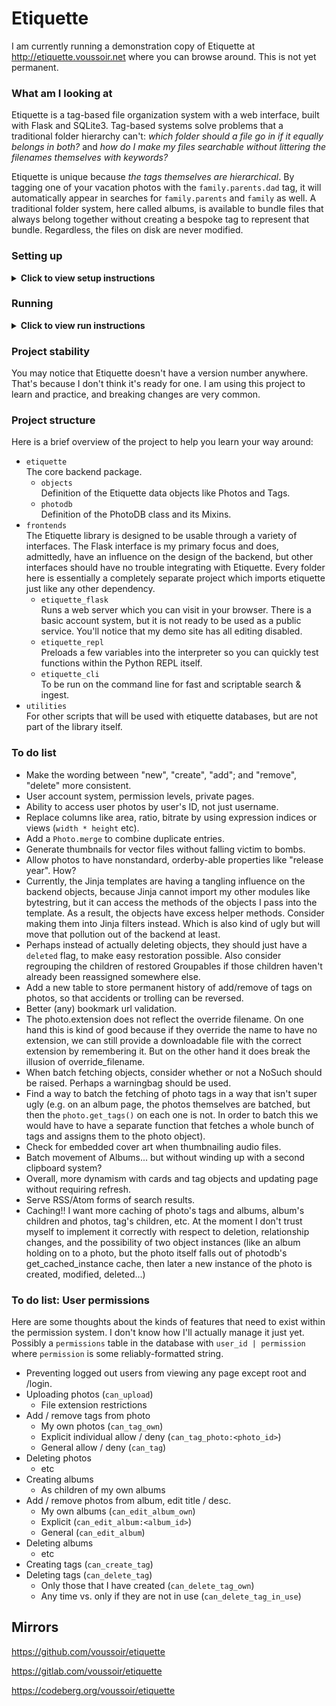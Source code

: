 Etiquette
=========

I am currently running a demonstration copy of Etiquette at http://etiquette.voussoir.net where you can browse around. This is not yet permanent.

### What am I looking at

Etiquette is a tag-based file organization system with a web interface, built with Flask and SQLite3. Tag-based systems solve problems that a traditional folder hierarchy can't: *which folder should a file go in if it equally belongs in both?* and *how do I make my files searchable without littering the filenames themselves with keywords?*

Etiquette is unique because *the tags themselves are hierarchical*. By tagging one of your vacation photos with the `family.parents.dad` tag, it will automatically appear in searches for `family.parents` and `family` as well. A traditional folder system, here called albums, is available to bundle files that always belong together without creating a bespoke tag to represent that bundle. Regardless, the files on disk are never modified.

### Setting up

<details><summary><strong>Click to view setup instructions</strong></summary>

First, use `pip install -r requirements.txt`. If you think you may have an older version of my voussoirkit, I'd also recommend `pip install voussoirkit --upgrade`.

As you'll see below, Etiquette has a core backend package and multiple frontends that use it. These frontend applications will use `import etiquette` to access the backend code. Therefore, the `etiquette` package needs to be in the right place for Python to find it for `import`.

Normally, Python packages use a setup.py to do this automatically. But I like running directly out of the git repository so I haven't made a setup.py yet.

<details><summary><strong>Setting up via symlink</strong></summary>

- The repository you're looking at right now is `D:\Git\Etiquette` or `/Git/Etiquette`. The toplevel `etiquette` folder is the main package. We want this package to be a child of our existing lib directory. So, we're going to put a symlink inside our Python lib folder that actually points to the code folder in this repository.
- The easiest way to find your lib path is `python -c "import os; print(os)"`. You should see something like `<module 'os' from 'C:\Python36\Lib\os.py'>` or `<module 'os' from '/usr/local/lib/python3.6/os.py'>`
- Make the junction or symlink:

  Windows: `mklink /J fakepath realpath`  
  for example `mklink /J "C:\Python36\Lib\etiquette" "D:\Git\Etiquette\etiquette"`

  Linux: `ln --symbolic realpath fakepath`  
  for example `ln --symbolic "/Git/Etiquette/etiquette" "/usr/local/lib/python3.6/etiquette"`

- Run `python -c "import etiquette; print(etiquette)"` to confirm. You should see something like `<module 'etiquette' from 'C:\Python36\Lib\etiquette\__init__.py'>` or `<module 'etiquette' from '/usr/local/lib/python3.6/etiquette/__init__.py'>`

</details>

<details><summary><strong>Setting up via pythonpath</strong></summary>

- The repository you're looking at right now is `D:\Git\Etiquette` or `/Git/Etiquette`. The toplevel `etiquette` folder is the main package.
- The PYTHONPATH environment variable contains a list of directories that *contain* the packages you need to import, not the packages themselves. Therefore we want to add the repository's path, because it contains the package.
- Set the pythonpath:

  Windows: `set "PYTHONPATH=%PYTHONPATH%;D:\Git\Etiquette"`  
  Note the semicolon to delimit paths.  
  This only applies to the current cmd session. To make it permanent, use Windows's Environment Variable editor or the `setx` command. The editor is easier to use.

  Linux: `PYTHONPATH="$PYTHONPATH:/Git/Etiquette"`  
  Note the colon to delimit paths.  
  This only applies to the current terminal session. To make it permanent, add the export to your bashrc.

- Run `echo %PYTHONPATH%` or `echo $PYTHONPATH` to confirm.
- Close your terminal and re-open it so that it uses the new environment variables.
- Run `python -c "import etiquette; print(etiquette)"` to confirm. You should see something like `<module 'etiquette' from 'D:\Git\Etiquette\etiquette\__init__.py'>` or `<module 'etiquette' from '/Git/Etiquette/etiquette/__init__.py'>`.

</details>
</details>

### Running

<details><summary><strong>Click to view run instructions</strong></summary>

In order to prevent the accidental creation of Etiquette databases, you must use `etiquette_cli.py init` to create your database.

<details><summary><strong>Running Etiquette CLI</strong></summary>

- Run `python etiquette_cli.py` to launch the script. You should see a help message describing each of the commands.

- Note: Do not `cd` into the frontends folder. Stay in the folder that contains your `_etiquette` database and specify the full path of the frontend launcher.

      Windows:
      D:\somewhere> python D:\Git\Etiquette\frontends\etiquette_cli.py

      Linux:
      /somewhere $ python /Git/Etiquette/frontends/etiquette_cli.py

- In practice, I have a shortcut file on my PATH which runs this command.

</details>

<details><summary><strong>Running Etiquette Flask locally</strong></summary>

- Run `python etiquette_flask_dev.py [port]` to launch the flask server. Port defaults to 5000 if not provided.

- Note: Do not `cd` into the frontends folder. Stay in the folder that contains your `_etiquette` database and specify the full path of the frontend launcher.

      Windows:
      D:\somewhere> python D:\Git\Etiquette\frontends\etiquette_flask\etiquette_flask_dev.py 5001

      Linux:
      /somewhere $ python /Git/Etiquette/frontends/etiquette_flask/etiquette_flask_dev.py 5001

- In practice, I have a shortcut file on my PATH which runs this command.

</details>

<details><summary><strong>Running Etiquette Flask with Gunicorn</strong></summary>

1. Use the PYTHONPATH technique to make both `etiquette` and the flask `backend` importable. You already know that the frontend code imports the backend code. But now, gunicorn needs to import the frontend code! And the server relies on static files which are relative to the code's location. So, the symlink technique doesn't work very well here, and PYTHONPATH is preferred.

   Remember that the Pythonpath points to directories that *contain* the packages you need to import, not to the packages themselves. Therefore we point to the etiquette and etiquette_flask directories.

       PYTHONPATH="$PYTHONPATH:/Git/Etiquette:/Git/Etiquette/frontends/etiquette_flask

2. To run non-daemonized, on a specific port, with logging to the terminal, I use:

       gunicorn etiquette_flask_prod:site --bind "0.0.0.0:PORT" --access-logfile "-"

</details>

<details><summary><strong>Running Etiquette REPL</strong></summary>

- Run `python etiquette_repl.py` to launch the Python interpreter with the PhotoDB pre-loaded into a variable called `P`. Try things like `P.new_photo` or `P.digest_directory`.

- Note: Do not `cd` into the frontends folder. Stay in the folder that contains your `_etiquette` database and specify the full path of the frontend launcher.

      Windows:
      D:\somewhere> python D:\Git\Etiquette\frontends\etiquette_repl.py

      Linux:
      /somewhere $ python /Git/Etiquette/frontends/etiquette_repl.py

- In practice, I have a shortcut file on my PATH which runs this command.

</details>

</details>

### Project stability

You may notice that Etiquette doesn't have a version number anywhere. That's because I don't think it's ready for one. I am using this project to learn and practice, and breaking changes are very common.

### Project structure

Here is a brief overview of the project to help you learn your way around:

- `etiquette`  
    The core backend package.
    - `objects`  
        Definition of the Etiquette data objects like Photos and Tags.
    - `photodb`  
        Definition of the PhotoDB class and its Mixins.
- `frontends`  
    The Etiquette library is designed to be usable through a variety of interfaces. The Flask interface is my primary focus and does, admittedly, have an influence on the design of the backend, but other interfaces should have no trouble integrating with Etiquette. Every folder here is essentially a completely separate project which imports etiquette just like any other dependency.
    - `etiquette_flask`  
        Runs a web server which you can visit in your browser. There is a basic account system, but it is not ready to be used as a public service. You'll notice that my demo site has all editing disabled.
    - `etiquette_repl`  
        Preloads a few variables into the interpreter so you can quickly test functions within the Python REPL itself.
    - `etiquette_cli`  
        To be run on the command line for fast and scriptable search & ingest.
- `utilities`  
    For other scripts that will be used with etiquette databases, but are not part of the library itself.

### To do list
- Make the wording between "new", "create", "add"; and "remove", "delete" more consistent.
- User account system, permission levels, private pages.
- Ability to access user photos by user's ID, not just username.
- Replace columns like area, ratio, bitrate by using expression indices or views (`width * height` etc).
- Add a `Photo.merge` to combine duplicate entries.
- Generate thumbnails for vector files without falling victim to bombs.
- Allow photos to have nonstandard, orderby-able properties like "release year". How?
- Currently, the Jinja templates are having a tangling influence on the backend objects, because Jinja cannot import my other modules like bytestring, but it can access the methods of the objects I pass into the template. As a result, the objects have excess helper methods. Consider making them into Jinja filters instead. Which is also kind of ugly but will move that pollution out of the backend at least.
- Perhaps instead of actually deleting objects, they should just have a `deleted` flag, to make easy restoration possible. Also consider regrouping the children of restored Groupables if those children haven't already been reassigned somewhere else.
- Add a new table to store permanent history of add/remove of tags on photos, so that accidents or trolling can be reversed.
- Better (any) bookmark url validation.
- The photo.extension does not reflect the override filename. On one hand this is kind of good because if they override the name to have no extension, we can still provide a downloadable file with the correct extension by remembering it. But on the other hand it does break the illusion of override_filename.
- When batch fetching objects, consider whether or not a NoSuch should be raised. Perhaps a warningbag should be used.
- Find a way to batch the fetching of photo tags in a way that isn't super ugly (e.g. on an album page, the photos themselves are batched, but then the `photo.get_tags()` on each one is not. In order to batch this we would have to have a separate function that fetches a whole bunch of tags and assigns them to the photo object).
- Check for embedded cover art when thumbnailing audio files.
- Batch movement of Albums... but without winding up with a second clipboard system?
- Overall, more dynamism with cards and tag objects and updating page without requiring refresh.
- Serve RSS/Atom forms of search results.
- Caching!! I want more caching of photo's tags and albums, album's children and photos, tag's children, etc. At the moment I don't trust myself to implement it correctly with respect to deletion, relationship changes, and the possibility of two object instances (like an album holding on to a photo, but the photo itself falls out of photodb's get_cached_instance cache, then later a new instance of the photo is created, modified, deleted...)

### To do list: User permissions
Here are some thoughts about the kinds of features that need to exist within the permission system. I don't know how I'll actually manage it just yet. Possibly a `permissions` table in the database with `user_id | permission` where `permission` is some reliably-formatted string.

- Preventing logged out users from viewing any page except root and /login.
- Uploading photos (`can_upload`)
    - File extension restrictions
- Add / remove tags from photo
    - My own photos (`can_tag_own`)
    - Explicit individual allow / deny (`can_tag_photo:<photo_id>`)
    - General allow / deny (`can_tag`)
- Deleting photos
    - etc
- Creating albums
    - As children of my own albums
- Add / remove photos from album, edit title / desc.
    - My own albums (`can_edit_album_own`)
    - Explicit (`can_edit_album:<album_id>`)
    - General (`can_edit_album`)
- Deleting albums
    - etc
- Creating tags (`can_create_tag`)
- Deleting tags (`can_delete_tag`)
    - Only those that I have created (`can_delete_tag_own`)
    - Any time vs. only if they are not in use (`can_delete_tag_in_use`)

## Mirrors

https://github.com/voussoir/etiquette

https://gitlab.com/voussoir/etiquette

https://codeberg.org/voussoir/etiquette
